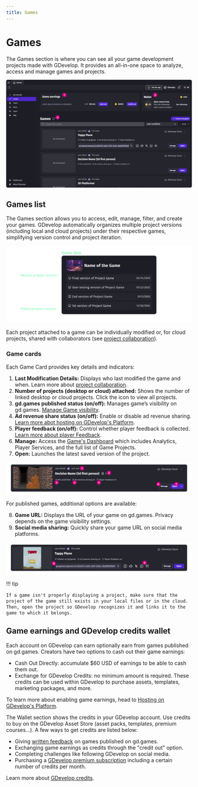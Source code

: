 ```yaml
---
title: Games
---
```


# Games

The Games section is where you can see all your game development projects made with GDevelop.
It provides an all-in-one space to analyze, access and manage games and projects.

![Create-Dashboard](Create-Dashboard.png)

## Games list

The Games section allows you to access, edit, manage, filter, and create your games. GDevelop automatically organizes multiple project versions (including local and cloud projects) under their respective games, simplifying version control and project iteration.

![Game-Project-Architecture](Game-Project-Architecture.png)

Each project attached to a game can be individually modified or, for cloud projects, shared with collaborators (see [project collaboration](/gdevelop5/collaboration/)).

### Game cards

Each Game Card provides key details and indicators:

1. **Last Modification Details:** Displays who last modified the game and when. Learn more about [project collaboration](https://wiki.gdevelop.io/gdevelop5/collaboration/).
2. **Number of projects (desktop or cloud) attached:** Shows the number of linked desktop or cloud projects. Click the icon to view all projects.
3. **gd.games published status (on/off):** Manages game’s visibility on gd.games. [Manage Game visibility](https://wiki.gdevelop.io/gdevelop5/interface/games-dashboard/#manage-games-dashboard).
4. **Ad revenue share status (on/off):** Enable or disable ad revenue sharing. [Learn more abot hosting on GDevelop's Platform](https://wiki.gdevelop.io/gdevelop5/monetization/#hosting-on-gdevelops-platform-gdgames).
5. **Player feedback (on/off):** Control whether player feedback is collected. [Learn more about player Feedback](https://wiki.gdevelop.io/gdevelop5/interface/games-dashboard/player-feedback/).
6. **Manage:** Access the [Game's Dashboard](/gdevelop5/interface/games-dashboard/]) which includes Analytics, Player Services, and the full list of Game Projects.
7. **Open:** Launches the latest saved version of the project.

![Not-published-game](Not-published-game.png)

For published games, additional options are available:

8. **Game URL:** Displays the URL of your game on gd.games. Privacy depends on the game visibility settings.
9. **Social media sharing:** Quickly share your game URL on social media platforms.

![Published-game](Published-game.png)


!!! tip

    If a game isn't properly displaying a project, make sure that the project of the game still exists in your local files or in the cloud. Then, open the project so GDevelop recognizes it and links it to the game to which it belongs.

## Game earnings and GDevelop credits wallet

Each account on GDevelop can earn optionally earn from games published on gd.games. Creators have two options to cash out their game earnings:

 * Cash Out Directly: accumulate $60 USD of earnings to be able to cash them out.
 * Exchange for GDevelop Credits: no minimum amount is required. These credits can be used within GDevelop to purchase assets, templates, marketing packages, and more.

To learn more about enabling game earnings, head to [Hosting on GDevelop's Platform](/gdevelop5/monetization/#hosting-on-gdevelops-platform-gdgames).

The Wallet section shows the credits in your GDevelop account. Use credits to buy on the GDevelop Asset Store (asset packs, templates, premium courses...). A few ways to get credits are listed below:

* Giving [written feedback](/gdevelop5/interface/games-dashboard/player-feedback/#giving-feedback) on games published on gd.games.
* Exchanging game earnings as credits through the "credit out" option.
* Completing challenges like following GDevelop on social media.
* Purchasing a [GDevelop premium subscription](https://gdevelop.io/pricing) including a certain number of credits per month.

Learn more about [GDevelop credits](/gdevelop5/interface/profile/credits/#gdevelop-credits).

